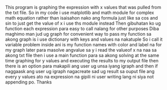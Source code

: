 This program is graphing the expression with x values that was pulled from the txt file.
So in my code i use matplotlib and math module for complex math equation rather than isaisahon nako ang formula just like sa cos and sin to just get the value of x i use ths module instead
Then gibuhatan ko ug function each expression para easy to call nalang for other purposes
Diba maghimo man jud ug graph for convenient way to pass my function sa akong graph is i use dictionary with keys and values na nakatuple
So i call it variable problem inside ani is my function names with color and label na for my graph later
para masolve angvalue sa y i read the valueof x na naa sa akong txt file
then i use a main function para sa akong solving at the same time graphing for y values and executing the results to my output file
then there is an option para makapili ang user ug unsa iyang igraph
and then if naggaask ang user ug igraph nagacreate sad ug result sa ouput file ang every y values ato na expression na gipili ni user
writing lang ni siya not appending po. Thanks
